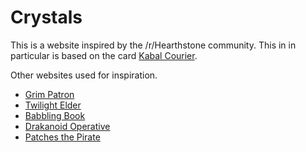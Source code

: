 # Crystals
This is a website inspired by the /r/Hearthstone community. This in in particular is based on the card [Kabal Courier](http://www.hearthpwn.com/cards/49621-kabal-courier).

Other websites used for inspiration.
* [Grim Patron](http://everyonegetinhere.com)
* [Twilight Elder](http://doyouhearitscall.com/)
* [Babbling Book](http://www.youwannacastaspell.com)
* [Drakanoid Operative](http://www.secretagentcomingthrough.com)
* [Patches the Pirate](https://iminchargenow.com/)
